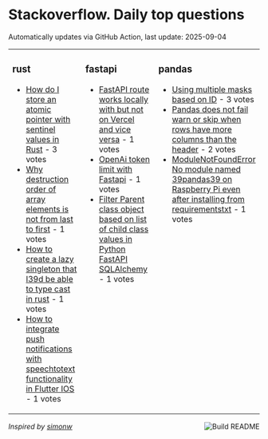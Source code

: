 # Stackoverflow. Daily top questions 

Automatically updates via GitHub Action, last update: <!-- date starts -->2025-09-04<!-- date ends -->


<table><tr><td valign="top" width="33%">

### rust
<!-- rust starts -->
* [How do I store an atomic pointer with sentinel values in Rust](https://stackoverflow.com/questions/79754400/how-do-i-store-an-atomic-pointer-with-sentinel-values-in-rust) - 3 votes
* [Why destruction order of array elements is not from last to first](https://stackoverflow.com/questions/79754764/why-destruction-order-of-array-elements-is-not-from-last-to-first) - 1 votes
* [How to create a lazy singleton that I39d be able to type cast in rust](https://stackoverflow.com/questions/79756091/how-to-create-a-lazy-singleton-that-id-be-able-to-type-cast-in-rust) - 1 votes
* [How to integrate push notifications with speechtotext functionality in Flutter IOS](https://stackoverflow.com/questions/79755085/how-to-integrate-push-notifications-with-speech-to-text-functionality-in-flutter) - 1 votes
<!-- rust ends -->
</td><td valign="top" width="34%">


### fastapi
<!-- fastapi starts -->
* [FastAPI route works locally with  but not on Vercel and vice versa](https://stackoverflow.com/questions/79756154/fastapi-route-works-locally-with-but-not-on-vercel-and-vice-versa) - 1 votes
* [OpenAi token limit with Fastapi](https://stackoverflow.com/questions/79755904/openai-token-limit-with-fastapi) - 1 votes
* [Filter Parent class object based on list of child class values in Python  FastAPI  SQLAlchemy](https://stackoverflow.com/questions/79755416/filter-parent-class-object-based-on-list-of-child-class-values-in-python-fasta) - 1 votes
<!-- fastapi ends -->
</td><td valign="top" width="34%">


### pandas
<!-- pandas starts -->
* [Using multiple masks based on ID](https://stackoverflow.com/questions/79755156/using-multiple-masks-based-on-id) - 3 votes
* [Pandas does not fail warn or skip when rows have more columns than the header](https://stackoverflow.com/questions/79756149/pandas-does-not-fail-warn-or-skip-when-rows-have-more-columns-than-the-header) - 2 votes
* [ModuleNotFoundError No module named 39pandas39 on Raspberry Pi even after installing from requirementstxt](https://stackoverflow.com/questions/79754631/modulenotfounderror-no-module-named-pandas-on-raspberry-pi-even-after-install) - 1 votes
<!-- pandas ends -->
</td></tr></table>

<a href="https://github.com/hp0404/hp0404/actions"><img src="https://github.com/hp0404/hp0404/workflows/Build%20README/badge.svg" align="right" alt="Build README"></a> <p>*Inspired by  [simonw](https://github.com/simonw/simonw)*</p>
